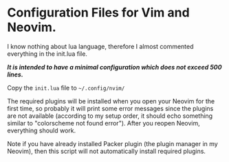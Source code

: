 # Configuration Files for Vim and Neovim.

I know nothing about lua language, therefore I almost commented everything in the init.lua file. 

**_It is intended to have a minimal configuration which does not exceed 500 lines._**

Copy the `init.lua` file to `~/.config/nvim/`  

The required plugins will be installed when you open your Neovim for the first time, so probably it will print some error messages since the plugins are not available (according to my setup order, it should echo something similar to "colorscheme not found error"). After you reopen Neovim, everything should work. 

Note if you have already installed Packer plugin (the plugin manager in my Neovim), then this script will not automatically install required plugins.
